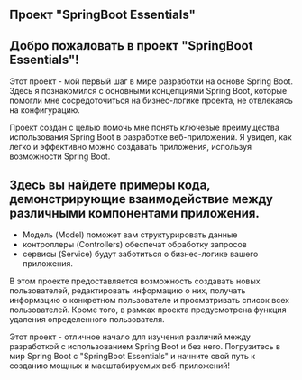 Проект "SpringBoot Essentials"
---------------------------------
Добро пожаловать в проект "SpringBoot Essentials"! 
-----
Этот проект - мой первый шаг в мире разработки на основе Spring Boot. 
Здесь я познакомился с основными концепциями Spring Boot, которые помогли мне сосредоточиться на бизнес-логике проекта, не отвлекаясь на конфигурацию.

Проект создан с целью помочь мне понять ключевые преимущества использования Spring Boot в разработке веб-приложений. 
Я увидел, как легко и эффективно можно создавать приложения, используя возможности Spring Boot.

Здесь вы найдете примеры кода, демонстрирующие взаимодействие между различными компонентами приложения. 
-----------------
- Модель (Model) поможет вам структурировать данные
- контроллеры (Controllers) обеспечат обработку запросов
- сервисы (Service) будут заботиться о бизнес-логике вашего приложения.

В этом проекте предоставляется возможность создавать новых пользователей, редактировать информацию о них,
получать информацию о конкретном пользователе и просматривать список всех пользователей. 
Кроме того, в рамках проекта предусмотрена функция удаления определенного пользователя.

Этот проект - отличное начало для изучения различий между разработкой с использованием Spring Boot и без него.
Погрузитесь в мир Spring Boot с "SpringBoot Essentials" и начните свой путь к созданию мощных и масштабируемых веб-приложений!
